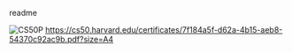 readme

![CS50P](https://github.com/user-attachments/assets/bcd07cda-a842-42e5-9e67-69535cbc3fe0)
https://cs50.harvard.edu/certificates/7f184a5f-d62a-4b15-aeb8-54370c92ac9b.pdf?size=A4
